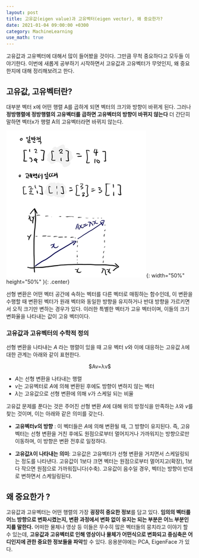 ```yaml
---
layout: post
title: 고유값(eigen value)과 고유벡터(eigen vector), 왜 중요한가?
date: 2021-01-04 09:00:00 +0300
category: MachineLearning
use_math: true
---
```


고유값과 고유벡터에 대해서 많이 들어봤을 것이다. 그만큼 무척 중요하다고 모두들 이야기한다. 이번에 새롭게 공부하기 시작하면서 고유값과 고유벡터가 무엇인지, 왜 중요한지에 대해 정리해보려고 한다.

## 고유값, 고유벡터란?

대부분 벡터 x에 어떤 행렬 A를 곱하게 되면 벡터의 크기와 방향이 바뀌게 된다. 그러나 **정방행렬에 정방행렬의 고유벡터를 곱하면 고유벡터의 방향이 바뀌지 않는다** 더 간단히 말하면 벡터x가 행렬 A의 고유벡터라면 바뀌지 않는다.

![eigen01](/public/img/eigen01.jpg){: width="50%" height="50%" }{: .center}

선형 변환은 어떤 벡터 공간에 속하는 벡터를 다른 벡터로 매핑하는 함수인데, 이 변환을 수행할 때 변환된 벡터가 원래 벡터와 동일한 방향을 유지하거나 반대 방향을 가르키면서 오직 크기만 변하는 경우가 있다. 이러한 특별한 벡터가 고유 벡터이며, 이들의 크기 변화율을 나타내는 값이 고유 벡터이다.

### 고유값과 고유벡터의 수학적 정의

선형 변환을 나타내는 $A$ 라는 행렬이 있을 때 고유 벡터 $v$와 이에 대응하는 고유값 $λ$에 대한 관계는 아래와 같이 표현한다.

<center>
$Av=λv$
</center>

- $A$는 선형 변환을 나타내는 행렬
- $v$는 고유벡터로 $A$에 의해 변환된 후에도 방향이 변하지 않는 벡터
- $λ$는 고유값으로 선형 변환에 의해 $v$가 스케일 되는 비율

고유값 문제를 푼다는 것은 주어진 선형 변환 $A$에 대해 위의 방정식을 만족하는 $λ$와 $v$를 찾는 것이며, 이는 아래와 같은 의미를 갖는다.

- **고유벡터$v$의 방향** : 이 벡터들은 $A$에 의해 변환될 때, 그 방향이 유지된다. 즉, 고유벡터는 선형 변환을 거친 후에도 원점으로부터 멀어지거나 가까워지는 방향으로만 이동하며, 이 방향은 변환 전후로 일정하다.

- **고유값$λ$이 나타내는 의미**: 고유값은 고유벡터가 선형 변환을 거치면서 스케일링되는 정도를 나타낸다. 고유값이 1보다 크면 벡터는 원점으로부터 멀어지고(확장), 1보다 작으면 원점으로 가까워집니다(수축). 고유값이 음수일 경우, 벡터는 방향이 반대로 변하면서 스케일링된다.

## 왜 중요한가 ?

고유값과 고유벡터는 어떤 행렬의 가장 **굉장히 중요한 정보**를 담고 있다. **임의의 벡터를 어느 방향으로 변화시켰는지, 변환 과정에서 변화 없이 유지는 되는 부분은 어느 부분인지를 말한다.** 어떠한 물체나 영상 등 이들은 무수히 많은 벡터들의 뭉치라고 이야기 할 수 있는데, **고유값과 고유벡터로 인해 영상이나 물체가 어떤식으로 변화되고 중심축은 어디인지에 관한 중요한 정보들을 파악**할 수 있다. 응용분야에는 PCA, EigenFace 가 있다.
